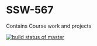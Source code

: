 # SSW-567
Contains Course work and projects

[![build status of master](https://travis-ci.org/57296485/SSW-567.svg?branch=master)](https://travis-ci.org/57296485/SSW-567)
